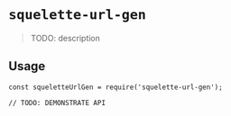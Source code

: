 # `squelette-url-gen`

> TODO: description

## Usage

```
const squeletteUrlGen = require('squelette-url-gen');

// TODO: DEMONSTRATE API
```
